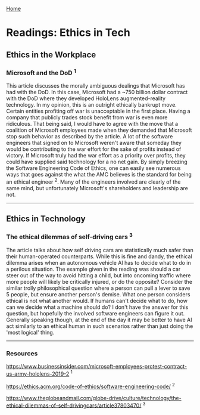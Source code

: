 [Home](README.md)
 
# Readings: Ethics in Tech
 
## Ethics in the Workplace 

### Microsoft and the DoD <sup>1</sup>

This article discusses the morally ambiguous dealings that Microsoft has had with the DoD. In this case, Microsoft had a ~750 billion dollar contract with the DoD where they developed HoloLens augmented-reality technology. In my opinion, this is an outright ethically bankrupt move. Certain entities profiting off war is unacceptable in the first place. Having a company that publicly trades stock benefit from war is even more ridiculous. That being said, I would have to agree with the move that a coalition of Microsoft employees made when they demanded that Microsoft stop such behavior as described by the article. A lot of the software engineers that signed on to Microsoft weren't aware that someday they would be contributing to the war effort for the sake of profits instead of victory. If Microsoft truly had the war effort as a priority over profits, they could have supplied said technology for a no net gain. By simply breezing the Software Engineering Code of Ethics, one can easily see numerous ways that goes against the what the AMC believes is the standard for being an ethical engineer <sup>2</sup>. Many of the engineers involved are clearly of the same mind, but unfortunately Microsoft's shareholders and leadership are not.

-----------

## Ethics in Technology

### The ethical dilemmas of self-driving cars <sup>3</sup>

The article talks about how self driving cars are statistically much safer than their human-operated counterparts. While this is fine and dandy, the ethical dilemma arises when an autonomous vehicle AI has to decide what to do in a perilous situation. The example given in the reading was should a car steer out of the way to avoid hitting a child, but into oncoming traffic where more people will likely be critically injured, or do the opposite? Consider the similar trolly philosophical question where a person can pull a lever to save 5 people, but ensure another person's demise. What one person considers ethical is not what another would. If humans can't decide what to do, how can we decide what a machine should do? I don't have the answer for this question, but hopefully the involved software engineers can figure it out. Generally speaking though, at the end of the day it may be better to have AI act similarly to an ethical human in such scenarios rather than just doing the 'most logical' thing.

--------------

### Resources

https://www.businessinsider.com/microsoft-employees-protest-contract-us-army-hololens-2019-2 <sup>1</sup>

https://ethics.acm.org/code-of-ethics/software-engineering-code/ <sup>2</sup>

https://www.theglobeandmail.com/globe-drive/culture/technology/the-ethical-dilemmas-of-self-drivingcars/article37803470/ <sup>3</sup>